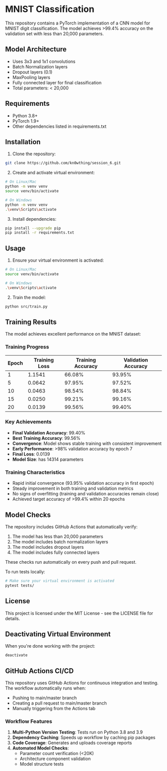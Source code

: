 # MNIST Classification

This repository contains a PyTorch implementation of a CNN model for MNIST digit classification. The model achieves >99.4% accuracy on the validation set with less than 20,000 parameters.

## Model Architecture
- Uses 3x3 and 1x1 convolutions
- Batch Normalization layers
- Dropout layers (0.1)
- MaxPooling layers
- Fully connected layer for final classification
- Total parameters: < 20,000

## Requirements
- Python 3.8+
- PyTorch 1.9+
- Other dependencies listed in requirements.txt

## Installation

1. Clone the repository:
```bash
git clone https://github.com/kn0wthing/session_6.git
```

2. Create and activate virtual environment:
```bash
# On Linux/Mac
python -m venv venv
source venv/bin/activate

# On Windows
python -m venv venv
.\venv\Scripts\activate
```

3. Install dependencies:
```bash
pip install --upgrade pip
pip install -r requirements.txt
```

## Usage

1. Ensure your virtual environment is activated:
```bash
# On Linux/Mac
source venv/bin/activate

# On Windows
.\venv\Scripts\activate
```

2. Train the model:
```bash
python src/train.py
```

## Training Results

The model achieves excellent performance on the MNIST dataset:

### Training Progress
| Epoch | Training Loss | Training Accuracy | Validation Accuracy |
|-------|--------------|-------------------|-------------------|
| 1     | 1.1541       | 66.08%           | 93.95%           |
| 5     | 0.0642       | 97.95%           | 97.52%           |
| 10    | 0.0463       | 98.54%           | 98.84%           |
| 15    | 0.0250       | 99.21%           | 99.16%           |
| 20    | 0.0139       | 99.56%           | 99.40%           |

### Key Achievements
- **Final Validation Accuracy**: 99.40%
- **Best Training Accuracy**: 99.56%
- **Convergence**: Model shows stable training with consistent improvement
- **Early Performance**: >98% validation accuracy by epoch 7
- **Final Loss**: 0.0139
- **Model Size**: has 14314 parameters

### Training Characteristics
- Rapid initial convergence (93.95% validation accuracy in first epoch)
- Steady improvement in both training and validation metrics
- No signs of overfitting (training and validation accuracies remain close)
- Achieved target accuracy of >99.4% within 20 epochs

## Model Checks

The repository includes GitHub Actions that automatically verify:
1. The model has less than 20,000 parameters
2. The model includes batch normalization layers
3. The model includes dropout layers
4. The model includes fully connected layers

These checks run automatically on every push and pull request.

To run tests locally:
```bash
# Make sure your virtual environment is activated
pytest tests/
```

## License

This project is licensed under the MIT License - see the LICENSE file for details.

## Deactivating Virtual Environment

When you're done working with the project:
```bash
deactivate
```

## GitHub Actions CI/CD

This repository uses GitHub Actions for continuous integration and testing. The workflow automatically runs when:
- Pushing to main/master branch
- Creating a pull request to main/master branch
- Manually triggering from the Actions tab

### Workflow Features
1. **Multi-Python Version Testing**: Tests run on Python 3.8 and 3.9
2. **Dependency Caching**: Speeds up workflow by caching pip packages
3. **Code Coverage**: Generates and uploads coverage reports
4. **Automated Model Checks**:
   - Parameter count verification (<20K)
   - Architecture component validation
   - Model structure tests
